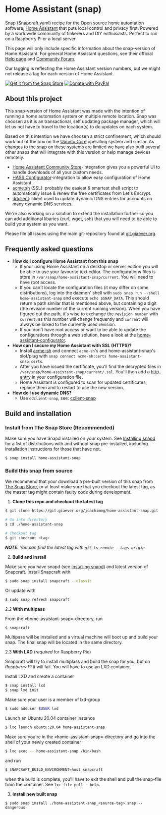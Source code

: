 # Home Assistant (snap)

Snap (Snapcraft.yaml) recipe for the Open source home automation software, [Home Assistant](https://www.home-assistant.io/) that puts local control and privacy first. Powered by a worldwide community of tinkerers and DIY enthusiasts. Perfect to run on a Raspberry Pi or a local server.

This page will only include specific information about the snap-version of Home Assistant. For general Home Assistant questions, see their official [Help page](https://www.home-assistant.io/help/) and [Community Forum](https://community.home-assistant.io/).

Our tagging is reflecting the Home Assistant version numbers, but we might not release a tag for each version of Home Assistant.

[![Get it from the Snap Store](https://snapcraft.io/static/images/badges/en/snap-store-black.svg)](https://snapcraft.io/home-assistant-snap)
[![Donate with PayPal](https://giaever.online/paypal-donate-button.png)](https://www.paypal.com/cgi-bin/webscr?cmd=_s-xclick&hosted_button_id=69NA8SXXFBDBN&source=https://git.giaever.org/joachimmg/home-assistant-snap)

## About this project

This snap-version of Home Assistant was made with the intention of running a home automation system on multiple remote location. Snap was choosen as it is an transactional, self updating package manager, which will let us not have to travel to the location(s) to do updates on each system.

Based on this intention we have choosen a strict confinement, which should work out of the box on the [Ubuntu Core](https://ubuntu.com/core) operating system and similar. As changes to the snap on these systems are limited we have also built several other snaps that will integrate with this version or help manage devices remotely.

* [Home Assistant Community Store](https://git.giaever.org/joachimmg/home-assistant-hacs)-integration gives you a powerful UI to handle downloads of all your custom needs.
* [HASS Configurator](https://git.giaever.org/joachimmg/home-assistant-configurator)-integration to allow easy configuration of Home Assistant.
* [acme.sh](https://git.giaever.org/joachimmg/acme-sh) (SSL): probably the easiest & smartest shell script to automatically issue & renew the free certificates from Let's Encrypt.
* [ddclient](https://git.giaever.org/joachimmg/ddclient-snap): client used to update dynamic DNS entries for accounts on many dynamic DNS services.

We're also working on a solution to extend the installation further so you can add additional libaries (curl, wget, ssh) that you will need to be able to build your system as you want.

Please file all issues using the main git-repository found at [git.giaever.org](https://git.giaever.org/joachimmg/home-assistant-snap/issues).

## Frequently asked questions

* **How do I configure Home Assistant from this snap**
    * If your using Home Assistant on a desktop or server edition you will be able to use your favourite text editor. The configurations files is store in `/var/snap/home-assistant-snap/current`. You will need to have root access.
    * If you can't locate the configuration files (it may differ on some distributions), log into the daemon' shell with `sudo snap run --shell home-assistant-snap` and execute `echo $SNAP_DATA`. This should return a path similar that is mentioned above, but containing a digit (the revision number of the current running version). When you have figured out the path, it's wise to exchange the `revision number` with `current`, as this number will change frequently and `current` will always be linked to the currently used revision.
    * If you don't have root access or want to be able to update the configurations through a web solution, have a look at the [home-assistant-configurator](https://git.giaever.org/joachimmg/home-assistant-configurator). 
* **How can I secure my Home Assistant with SSL (HTTPS)?**
    * Install [acme-sh](https://git.giaever.org/joachimmg/acme-sh) and connect `acme-sh`'s and home-assistant-snap's slot/plug with `snap connect acme-sh:certs home-assistant-snap:certs`. 
    * After you have issued the certificate, you'll find the decrypted files in `/var/snap/home-assistant-snap/current/.ssl`. You'll then add a [http-entry](https://www.home-assistant.io/integrations/http/) in your configuration file.
    * Home Assistant is configured to scan for updated certificates, replace them and to restart to use the new version. 
* **How do I use dynamic DNS?**
    * Use `ddclient-snap`, see: [cclient-snap](https://git.giaever.org/joachimmg/ddclient-snap)

## Build and installation
### Install from The Snap Store (Recommended)

Make sure you have Snapd installed on your system. See [Installing snapd](https://snapcraft.io/docs/installing-snapd) for a list of distributions with and without snap pre-installed, including installation instructions for those that have not.

```bash
$ snap install home-assistant-snap
```

### Build this snap from source

We recommend that your download a pre-built version of this snap from [The Snap Store](https://snapcraft.io/home-assistant-snap), or at least make sure that you checkout the latest tag, as the master tag might contain faulty code during development.

1. **Clone this repo and checkout the latest tag**

```bash
$ git clone https://git.giaever.org/joachimmg/home-assistant-snap.git

# Go into directory
$ cd ./home-assistant-snap

# Checkout tag
$ git checkout <tag>
```
_**NOTE**: You can find the latest tag with `git ls-remote --tags origin`_

2. **Build and install**

Make sure you have snapd (see [Installing snapd](https://snapcraft.io/docs/installing-snapd)) and latest version of Snapcraft. Install Snapcraft with

```bash
$ sudo snap install snapcraft --classic
```

Or update with

```bash
$ sudo snap refresh snapcraft
```

2.2 **With multipass**

From the «home-assistant-snap»-directory, run

```bash
$ snapcraft
```

Multipass will be installed and a virtual machine will boot up and build your snap. The final snap will be located in the same directory.

2.3 **With LXD** (*required* for Raspberry Pie)

Snapcraft will try to install multiplass and build the snap for you, but on *Raspberry Pi* it will fail. You will have to use an LXD container.

Install LXD and create a container

```bash
$ snap install lxd
$ snap lxd init
```

Make sure your user is a member of lxd-group

```bash
$ sudo adduser $USER lxd
```

Launch an Ubuntu 20.04 container instance

```bash
$ lxc launch ubuntu:20.04 home-assistant-snap
```

Make sure you're in the «home-assistant-snap»-directory and go into the shell of your newly created container

```bash
$ lxc exec -- home-assistant-snap /bin/bash
```

and run

```bash
$ SNAPCRAFT_BUILD_ENVIRONMENT=host snapcraft
```

when the build is complete, you'll have to exit the shell and pull the snap-file from the container. See `lxc file pull --help`.

3. **Install new built snap**

```
$ sudo snap install ./home-assistant-snap_<source-tag>.snap --dangerous
```
